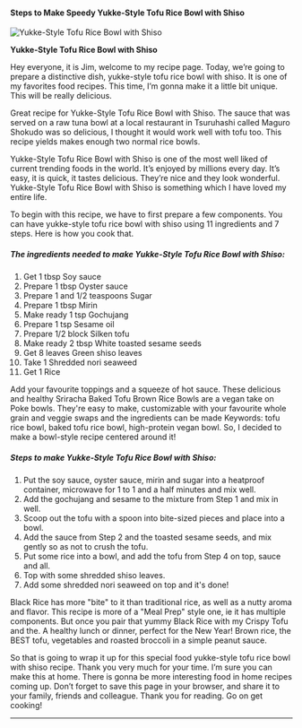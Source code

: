             

#### Steps to Make Speedy Yukke-Style Tofu Rice Bowl with Shiso

![Yukke-Style Tofu Rice Bowl with Shiso](https://img-global.cpcdn.com/recipes/6367468999147520/751x532cq70/yukke-style-tofu-rice-bowl-with-shiso-recipe-main-photo.jpg)

**Yukke-Style Tofu Rice Bowl with Shiso**

Hey everyone, it is Jim, welcome to my recipe page. Today, we’re going to prepare a distinctive dish, yukke-style tofu rice bowl with shiso. It is one of my favorites food recipes. This time, I’m gonna make it a little bit unique. This will be really delicious.

Great recipe for Yukke-Style Tofu Rice Bowl with Shiso. The sauce that was served on a raw tuna bowl at a local restaurant in Tsuruhashi called Maguro Shokudo was so delicious, I thought it would work well with tofu too. This recipe yields makes enough two normal rice bowls.

Yukke-Style Tofu Rice Bowl with Shiso is one of the most well liked of current trending foods in the world. It’s enjoyed by millions every day. It’s easy, it is quick, it tastes delicious. They’re nice and they look wonderful. Yukke-Style Tofu Rice Bowl with Shiso is something which I have loved my entire life.

To begin with this recipe, we have to first prepare a few components. You can have yukke-style tofu rice bowl with shiso using 11 ingredients and 7 steps. Here is how you cook that.

##### The ingredients needed to make Yukke-Style Tofu Rice Bowl with Shiso:

1.  Get 1 tbsp Soy sauce
2.  Prepare 1 tbsp Oyster sauce
3.  Prepare 1 and 1/2 teaspoons Sugar
4.  Prepare 1 tbsp Mirin
5.  Make ready 1 tsp Gochujang
6.  Prepare 1 tsp Sesame oil
7.  Prepare 1/2 block Silken tofu
8.  Make ready 2 tbsp White toasted sesame seeds
9.  Get 8 leaves Green shiso leaves
10.  Take 1 Shredded nori seaweed
11.  Get 1 Rice

Add your favourite toppings and a squeeze of hot sauce. These delicious and healthy Sriracha Baked Tofu Brown Rice Bowls are a vegan take on Poke bowls. They're easy to make, customizable with your favourite whole grain and veggie swaps and the ingredients can be made Keywords: tofu rice bowl, baked tofu rice bowl, high-protein vegan bowl. So, I decided to make a bowl-style recipe centered around it!

##### Steps to make Yukke-Style Tofu Rice Bowl with Shiso:

1.  Put the soy sauce, oyster sauce, mirin and sugar into a heatproof container, microwave for 1 to 1 and a half minutes and mix well.
2.  Add the gochujang and sesame to the mixture from Step 1 and mix in well.
3.  Scoop out the tofu with a spoon into bite-sized pieces and place into a bowl.
4.  Add the sauce from Step 2 and the toasted sesame seeds, and mix gently so as not to crush the tofu.
5.  Put some rice into a bowl, and add the tofu from Step 4 on top, sauce and all.
6.  Top with some shredded shiso leaves.
7.  Add some shredded nori seaweed on top and it's done!

Black Rice has more "bite" to it than traditional rice, as well as a nutty aroma and flavor. This recipe is more of a "Meal Prep" style one, ie it has multiple components. But once you pair that yummy Black Rice with my Crispy Tofu and the. A healthy lunch or dinner, perfect for the New Year! Brown rice, the BEST tofu, vegetables and roasted broccoli in a simple peanut sauce.

So that is going to wrap it up for this special food yukke-style tofu rice bowl with shiso recipe. Thank you very much for your time. I’m sure you can make this at home. There is gonna be more interesting food in home recipes coming up. Don’t forget to save this page in your browser, and share it to your family, friends and colleague. Thank you for reading. Go on get cooking!

* * *